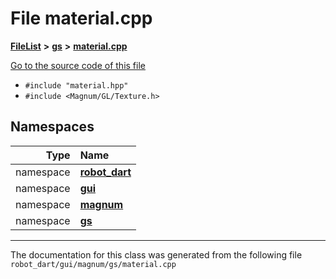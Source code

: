 

# File material.cpp



[**FileList**](files.md) **>** [**gs**](dir_2f8612d80f6bb57c97efd4c82e0df286.md) **>** [**material.cpp**](material_8cpp.md)

[Go to the source code of this file](material_8cpp_source.md)



* `#include "material.hpp"`
* `#include <Magnum/GL/Texture.h>`













## Namespaces

| Type | Name |
| ---: | :--- |
| namespace | [**robot\_dart**](namespacerobot__dart.md) <br> |
| namespace | [**gui**](namespacerobot__dart_1_1gui.md) <br> |
| namespace | [**magnum**](namespacerobot__dart_1_1gui_1_1magnum.md) <br> |
| namespace | [**gs**](namespacerobot__dart_1_1gui_1_1magnum_1_1gs.md) <br> |





















































------------------------------
The documentation for this class was generated from the following file `robot_dart/gui/magnum/gs/material.cpp`

